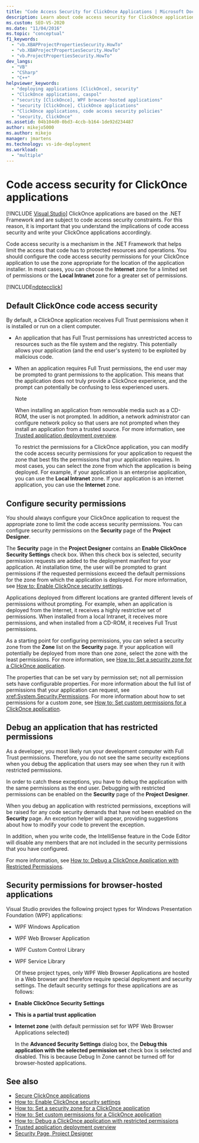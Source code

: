 ```yaml
---
title: "Code Access Security for ClickOnce Applications | Microsoft Docs"
description: Learn about code access security for ClickOnce applications and how to configure the code access security permissions.
ms.custom: SEO-VS-2020
ms.date: "11/04/2016"
ms.topic: "conceptual"
f1_keywords:
  - "vb.XBAPProjectPropertiesSecurity.HowTo"
  - "vb.XBAProjectPropertiesSecurity.HowTo"
  - "vb.ProjectPropertiesSecurity.HowTo"
dev_langs:
  - "VB"
  - "CSharp"
  - "C++"
helpviewer_keywords:
  - "deploying applications [ClickOnce], security"
  - "ClickOnce applications, caspol"
  - "security [ClickOnce], WPF browser-hosted applications"
  - "security [ClickOnce], ClickOnce applications"
  - "ClickOnce applications, code access security policies"
  - "security, ClickOnce"
ms.assetid: 04b104d0-0bd3-4ccb-b164-1de92d234487
author: mikejo5000
ms.author: mikejo
manager: jmartens
ms.technology: vs-ide-deployment
ms.workload:
  - "multiple"
---
```

# Code access security for ClickOnce applications

 [!INCLUDE [Visual Studio](~/includes/applies-to-version/vs-windows-only.md)]
ClickOnce applications are based on the .NET Framework and are subject to code access security constraints. For this reason, it is important that you understand the implications of code access security and write your ClickOnce applications accordingly.

 Code access security is a mechanism in the .NET Framework that helps limit the access that code has to protected resources and operations. You should configure the code access security permissions for your ClickOnce application to use the zone appropriate for the location of the application installer. In most cases, you can choose the **Internet** zone for a limited set of permissions or the **Local Intranet** zone for a greater set of permissions.

[!INCLUDE[ndptecclick](../deployment/includes/dotnet-feature-unsupported.md)]

## Default ClickOnce code access security
 By default, a ClickOnce application receives Full Trust permissions when it is installed or run on a client computer.

- An application that has Full Trust permissions has unrestricted access to resources such as the file system and the registry. This potentially allows your application (and the end user's system) to be exploited by malicious code.

- When an application requires Full Trust permissions, the end user may be prompted to grant permissions to the application. This means that the application does not truly provide a ClickOnce experience, and the prompt can potentially be confusing to less experienced users.

  > [!NOTE]
  > When installing an application from removable media such as a CD-ROM, the user is not prompted. In addition, a network administrator can configure network policy so that users are not prompted when they install an application from a trusted source. For more information, see [Trusted application deployment overview](../deployment/trusted-application-deployment-overview.md).

  To restrict the permissions for a ClickOnce application, you can modify the code access security permissions for your application to request the zone that best fits the permissions that your application requires. In most cases, you can select the zone from which the application is being deployed. For example, if your application is an enterprise application, you can use the **Local Intranet** zone. If your application is an internet application, you can use the **Internet** zone.

## Configure security permissions
 You should always configure your ClickOnce application to request the appropriate zone to limit the code access security permissions. You can configure security permissions on the **Security** page of the **Project Designer**.

 The **Security** page in the **Project Designer** contains an **Enable ClickOnce Security Settings** check box. When this check box is selected, security permission requests are added to the deployment manifest for your application. At installation time, the user will be prompted to grant permissions if the requested permissions exceed the default permissions for the zone from which the application is deployed. For more information, see [How to: Enable ClickOnce security settings](../deployment/how-to-enable-clickonce-security-settings.md).

 Applications deployed from different locations are granted different levels of permissions without prompting. For example, when an application is deployed from the Internet, it receives a highly restrictive set of permissions. When installed from a local Intranet, it receives more permissions, and when installed from a CD-ROM, it receives Full Trust permissions.

 As a starting point for configuring permissions, you can select a security zone from the **Zone** list on the **Security** page. If your application will potentially be deployed from more than one zone, select the zone with the least permissions. For more information, see [How to: Set a security zone for a ClickOnce application](../deployment/how-to-set-a-security-zone-for-a-clickonce-application.md).

 The properties that can be set vary by permission set; not all permission sets have configurable properties. For more information about the full list of permissions that your application can request, see <xref:System.Security.Permissions>. For more information about how to set permissions for a custom zone, see [How to: Set custom permissions for a ClickOnce application](../deployment/how-to-set-custom-permissions-for-a-clickonce-application.md).

## Debug an application that has restricted permissions
 As a developer, you most likely run your development computer with Full Trust permissions. Therefore, you do not see the same security exceptions when you debug the application that users may see when they run it with restricted permissions.

 In order to catch these exceptions, you have to debug the application with the same permissions as the end user. Debugging with restricted permissions can be enabled on the **Security** page of the **Project Designer**.

 When you debug an application with restricted permissions, exceptions will be raised for any code security demands that have not been enabled on the **Security** page. An exception helper will appear, providing suggestions about how to modify your code to prevent the exception.

 In addition, when you write code, the IntelliSense feature in the Code Editor will disable any members that are not included in the security permissions that you have configured.

 For more information, see [How to: Debug a ClickOnce Application with Restricted Permissions](securing-clickonce-applications.md).

## Security permissions for browser-hosted applications
 Visual Studio provides the following project types for Windows Presentation Foundation (WPF) applications:

- WPF Windows Application

- WPF Web Browser Application

- WPF Custom Control Library

- WPF Service Library

  Of these project types, only WPF Web Browser Applications are hosted in a Web browser and therefore require special deployment and security settings. The default security settings for these applications are as follows:

- **Enable ClickOnce Security Settings**

- **This is a partial trust application**

- **Internet zone** (with default permission set for WPF Web Browser Applications selected)

  In the **Advanced Security Settings** dialog box, the **Debug this application with the selected permission set** check box is selected and disabled. This is because Debug In Zone cannot be turned off for browser-hosted applications.

## See also
- [Secure ClickOnce applications](../deployment/securing-clickonce-applications.md)
- [How to: Enable ClickOnce security settings](../deployment/how-to-enable-clickonce-security-settings.md)
- [How to: Set a security zone for a ClickOnce application](../deployment/how-to-set-a-security-zone-for-a-clickonce-application.md)
- [How to: Set custom permissions for a ClickOnce application](../deployment/how-to-set-custom-permissions-for-a-clickonce-application.md)
- [How to: Debug a ClickOnce application with restricted permissions](securing-clickonce-applications.md)
- [Trusted application deployment overview](../deployment/trusted-application-deployment-overview.md)
- [Security Page, Project Designer](../ide/reference/security-page-project-designer.md)